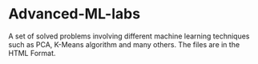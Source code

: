 # Advanced-ML-labs
A set of solved problems involving different machine learning techniques such as PCA, K-Means algorithm and many others. 
The files are in the HTML Format. 
